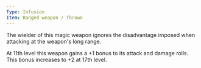 ```yaml
---
Type: Infusion
Item: Ranged weapon / Thrown
---
```

The wielder of this magic weapon ignores the disadvantage imposed when attacking at the weapon's long range.

At 11th level this weapon gains a +1 bonus to its attack and damage rolls. 
This bonus increases to +2 at 17th level.